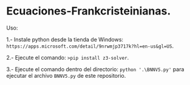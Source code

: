 # Ecuaciones-Frankcristeinianas.

Uso:

1.- Instale python desde la tienda de Windows: `https://apps.microsoft.com/detail/9nrwmjp3717k?hl=en-us&gl=US`.

2.- Ejecute el comando: `>pip install z3-solver`.

3.- Ejecute el comando dentro del directorio: `python '.\BNNV5.py'` para ejecutar el archivo `BNNV5.py` de este repositorio.
